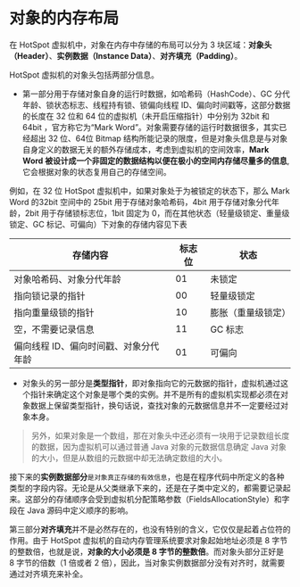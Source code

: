 # 对象的内存布局

在 HotSpot 虚拟机中，对象在内存中存储的布局可以分为 3 块区域：**对象头（Header）**、**实例数据（Instance Data）**、**对齐填充（Padding）**。

HotSpot 虚拟机的对象头包括两部分信息。

- 第一部分用于存储对象自身的运行时数据，如哈希码（HashCode）、GC 分代年龄、锁状态标志、线程持有锁、锁偏向线程 ID、偏向时间戳等，这部分数据的长度在 32 位和 64 位的虚拟机（未开启压缩指针）中分别为 32bit 和 64bit ，官方称它为“Mark Word”。对象需要存储的运行时数据很多，其实已经超出 32 位、64位 Bitmap 结构所能记录的限度，但是对象头信息是与对象自身定义的数据无关的额外存储成本，考虑到虚拟机的空间效率，**Mark Word 被设计成一个非固定的数据结构以便在极小的空间内存储尽量多的信息**,它会根据对象的状态复用自己的存储空间。

例如，在 32 位 HotSpot 虚拟机中，如果对象处于为被锁定的状态下，那么 Mark Word 的32bit 空间中的 25bit 用于存储对象哈希码，4bit 用于存储对象分代年龄，2bit 用于存储锁标志位，1bit 固定为 0，而在其他状态（轻量级锁定、重量级锁定、GC 标记、可偏向）下对象的存储内容见下表

|存储内容|标志位|状态|
| -- | -- | -- |
|对象哈希码、对象分代年龄|01|未锁定|
|指向锁记录的指针|00|轻量级锁定|
|指向重量级锁的指针|10|膨胀（重量级锁定）|
|空，不需要记录信息|11|GC 标志|
|偏向线程 ID、偏向时间戳、对象分代年龄|01|可偏向|

- 对象头的另一部分是**类型指针**，即对象指向它的元数据的指针，虚拟机通过这个指针来确定这个对象是哪个类的实例。并不是所有的虚拟机实现都必须在对象数据上保留类型指针，换句话说，查找对象的元数据信息并不一定要经过对象本身。

> 另外，如果对象是一个数组，那在对象头中还必须有一块用于记录数组长度的数据，因为虚拟机可以通过普通 Java 对象的元数据信息确定 Java 对象的大小，但是从数组的元数据中却无法确定数组的大小。

接下来的**实例数据部分**`是对象真正存储的有效信息`，也是在程序代码中所定义的各种类型的字段内容。无论是从父类继承下来的，还是在子类中定义的，都需要记录起来。这部分的存储顺序会受到虚拟机分配策略参数（FieldsAllocationStyle）和字段在 Java 源码中定义顺序的影响。

第三部分**对齐填充**并不是必然存在的，也没有特别的含义，它仅仅是起着占位符的作用。由于 HotSpot 虚拟机的自动内存管理系统要求对象起始地址必须是 8 字节的整数倍，也就是说，**对象的大小必须是 8 字节的整数倍**。而对象头部分正好是 8 字节的倍数（1 倍或者 2 倍），因此，当对象实例数据部分没有对齐时，就需要通过对齐填充来补全。
